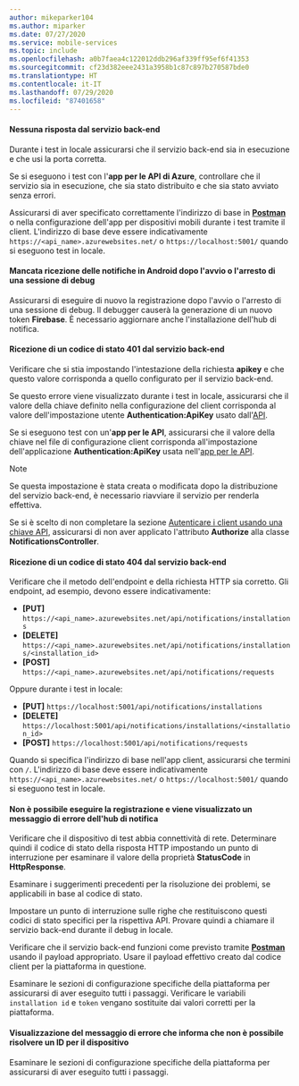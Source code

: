 ```yaml
---
author: mikeparker104
ms.author: miparker
ms.date: 07/27/2020
ms.service: mobile-services
ms.topic: include
ms.openlocfilehash: a0b7faea4c122012ddb296af339ff95ef6f41353
ms.sourcegitcommit: cf23d382eee2431a3958b1c87c897b270587bde0
ms.translationtype: HT
ms.contentlocale: it-IT
ms.lasthandoff: 07/29/2020
ms.locfileid: "87401658"
---
```

#### <a name="no-response-from-the-backend-service"></a>Nessuna risposta dal servizio back-end

Durante i test in locale assicurarsi che il servizio back-end sia in esecuzione e che usi la porta corretta.

Se si eseguono i test con l'**app per le API di Azure**, controllare che il servizio sia in esecuzione, che sia stato distribuito e che sia stato avviato senza errori.

Assicurarsi di aver specificato correttamente l'indirizzo di base in **[Postman](https://www.postman.com/downloads)** o nella configurazione dell'app per dispositivi mobili durante i test tramite il client. L'indirizzo di base deve essere indicativamente `https://<api_name>.azurewebsites.net/` o `https://localhost:5001/` quando si eseguono test in locale.

#### <a name="not-receiving-notifications-on-android-after-starting-or-stopping-a-debug-session"></a>Mancata ricezione delle notifiche in Android dopo l'avvio o l'arresto di una sessione di debug

Assicurarsi di eseguire di nuovo la registrazione dopo l'avvio o l'arresto di una sessione di debug. Il debugger causerà la generazione di un nuovo token **Firebase**. È necessario aggiornare anche l'installazione dell'hub di notifica.

#### <a name="receiving-a-401-status-code-from-the-backend-service"></a>Ricezione di un codice di stato 401 dal servizio back-end

Verificare che si stia impostando l'intestazione della richiesta **apikey** e che questo valore corrisponda a quello configurato per il servizio back-end.

Se questo errore viene visualizzato durante i test in locale, assicurarsi che il valore della chiave definito nella configurazione del client corrisponda al valore dell'impostazione utente **Authentication:ApiKey** usato dall'[API](#create-the-api-app).

Se si eseguono test con un'**app per le API**, assicurarsi che il valore della chiave nel file di configurazione client corrisponda all'impostazione dell'applicazione **Authentication:ApiKey** usata nell'[app per le API](#create-the-api-app).

> [!NOTE]
> Se questa impostazione è stata creata o modificata dopo la distribuzione del servizio back-end, è necessario riavviare il servizio per renderla effettiva.

Se si è scelto di non completare la sezione [Autenticare i client usando una chiave API](#authenticate-clients-using-an-api-key-optional), assicurarsi di non aver applicato l'attributo **Authorize** alla classe **NotificationsController**.

#### <a name="receiving-a-404-status-code-from-the-backend-service"></a>Ricezione di un codice di stato 404 dal servizio back-end

Verificare che il metodo dell'endpoint e della richiesta HTTP sia corretto. Gli endpoint, ad esempio, devono essere indicativamente:

- **[PUT]** `https://<api_name>.azurewebsites.net/api/notifications/installations`
- **[DELETE]** `https://<api_name>.azurewebsites.net/api/notifications/installations/<installation_id>`
- **[POST]** `https://<api_name>.azurewebsites.net/api/notifications/requests`

Oppure durante i test in locale:

- **[PUT]** `https://localhost:5001/api/notifications/installations`
- **[DELETE]** `https://localhost:5001/api/notifications/installations/<installation_id>`
- **[POST]** `https://localhost:5001/api/notifications/requests`

Quando si specifica l'indirizzo di base nell'app client, assicurarsi che termini con `/`. L'indirizzo di base deve essere indicativamente `https://<api_name>.azurewebsites.net/` o `https://localhost:5001/` quando si eseguono test in locale.

#### <a name="unable-to-register-and-a-notification-hub-error-message-is-displayed"></a>Non è possibile eseguire la registrazione e viene visualizzato un messaggio di errore dell'hub di notifica

Verificare che il dispositivo di test abbia connettività di rete. Determinare quindi il codice di stato della risposta HTTP impostando un punto di interruzione per esaminare il valore della proprietà **StatusCode** in **HttpResponse**.

Esaminare i suggerimenti precedenti per la risoluzione dei problemi, se applicabili in base al codice di stato.

Impostare un punto di interruzione sulle righe che restituiscono questi codici di stato specifici per la rispettiva API. Provare quindi a chiamare il servizio back-end durante il debug in locale.

Verificare che il servizio back-end funzioni come previsto tramite **[Postman](https://www.postman.com/downloads)** usando il payload appropriato. Usare il payload effettivo creato dal codice client per la piattaforma in questione.

Esaminare le sezioni di configurazione specifiche della piattaforma per assicurarsi di aver eseguito tutti i passaggi. Verificare le variabili `installation id` e `token` vengano sostituite dai valori corretti per la piattaforma.

#### <a name="unable-to-resolve-an-id-for-the-device-error-message-is-displayed"></a>Visualizzazione del messaggio di errore che informa che non è possibile risolvere un ID per il dispositivo

Esaminare le sezioni di configurazione specifiche della piattaforma per assicurarsi di aver eseguito tutti i passaggi.
